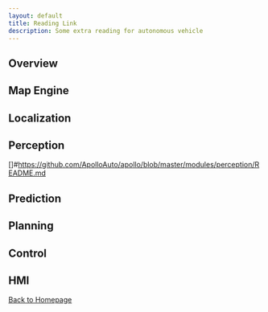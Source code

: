 ```yaml
---
layout: default
title: Reading Link
description: Some extra reading for autonomous vehicle
---
```


## Overview

## Map Engine

## Localization

## Perception
[]#https://github.com/ApolloAuto/apollo/blob/master/modules/perception/README.md

## Prediction

## Planning

## Control

## HMI

[Back to Homepage](./)

